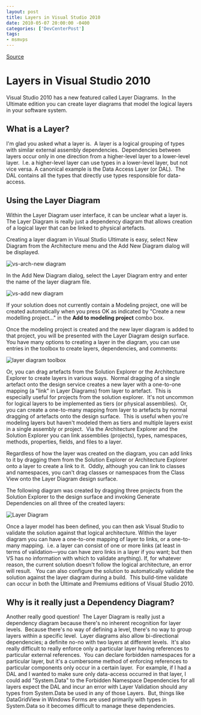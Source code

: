 ```yaml
---
layout: post
title: Layers in Visual Studio 2010
date: 2010-05-07 20:00:00 -0400
categories: ['DevCenterPost']
tags:
- msmvps
---
```

[Source](http://blogs.msmvps.com/peterritchie/2010/05/08/layers-in-visual-studio-2010/ "Permalink to Layers in Visual Studio 2010")

# Layers in Visual Studio 2010

Visual Studio 2010 has a new featured called Layer Diagrams.  In the Ultimate edition you can create layer diagrams that model the logical layers in your software system.

## What is a Layer?

I'm glad you asked what a layer is.  A layer is a logical grouping of types with similar external assembly dependencies.  Dependencies between layers occur only in one direction from a higher-level layer to a lower-level layer.  I.e. a higher-level layer can use types in a lower-level layer, but not vice versa. A canonical example is the Data Access Layer (or DAL).  The DAL contains all the types that directly use types responsible for data-access.

## Using the Layer Diagram

Within the Layer Diagram user interface, it can be unclear what a layer is.  The Layer Diagram is really just a dependency diagram that allows creation of a logical layer that can be linked to physical artefacts.

Creating a layer diagram in Visual Studio Ultimate is easy, select New Diagram from the Architecture menu and the Add New Diagram dialog will be displayed.

![vs-arch-new diagram][1]

In the Add New Diagram dialog, select the Layer Diagram entry and enter the name of the layer diagram file.

![vs-add new diagram][2]

If your solution does not currently contain a Modeling project, one will be created automatically when you press OK as indicated by "Create a new modelling project…" in the **Add to modeling project** combo box.

Once the modeling project is created and the new layer diagram is added to that project, you will be presented with the Layer Diagram design surface.  You have many options to creating a layer in the diagram, you can use entries in the toolbox to create layers, dependencies, and comments:

![layer diagram toolbox][3]

Or, you can drag artefacts from the Solution Explorer or the Architecture Explorer to create layers in various ways.  Normal dragging of a single artefact onto the design service creates a new layer with a one-to-one mapping (a "link" in Layer Diagrams) from layer to artefact.  This is especially useful for projects from the solution explorer.  It's not uncommon for logical layers to be implemented as tiers (or physical assemblies).  Or, you can create a one-to-many mapping from layer to artefacts by normal dragging of artefacts onto the design surface.  This is useful when you're modeling layers but haven't modeled them as tiers and multiple layers exist in a single assembly or project.  Via the Architecture Explorer and the Solution Explorer you can link assemblies (projects), types, namespaces, methods, properties, fields, and files to a layer.

Regardless of how the layer was created on the diagram, you can add links to it by dragging them from the Solution Explorer or Architecture Explorer onto a layer to create a link to it.  Oddly, although you can link to classes and namespaces, you can't drag classes or namespaces from the Class View onto the Layer Diagram design surface.

The following diagram was created by dragging three projects from the Solution Explorer to the design surface and invoking Generate Dependencies on all three of the created layers:

![Layer Diagram][4]

Once a layer model has been defined, you can then ask Visual Studio to validate the solution against that logical architecture. Within the layer diagram you can have a one-to-one mapping of layer to links, or a one-to-many mapping.  i.e. a layer can consist of one or more links (at least in terms of validation—you can have zero links in a layer if you want; but then VS has no information with which to validate anything). If, for whatever reason, the current solution doesn't follow the logical architecture, an error will result.   You can also configure the solution to automatically validate the solution against the layer diagram during a build.  This build-time validate can occur in both the Ultimate and Premiums editions of Visual Studio 2010.

## Why is it really just a Dependency Diagram?

Another really good question!  The Layer Diagram is really just a dependency diagram because there's no inherent recognition for layer levels.  Because there's no way of defining a level, there's no way to group layers within a specific level.  Layer diagrams also allow bi-directional dependencies; a definite no-no with two layers at different levels.  It's also really difficult to really enforce only a particular layer having references to particular external references.  You can declare forbidden namespaces for a particular layer, but it's a cumbersome method of enforcing references to particular components only occur in a certain layer.  For example, if I had a DAL and I wanted to make sure only data-access occurred in that layer, I could add "System.Data" to the Forbidden Namespace Dependencies for all layers expect the DAL and incur an error with Layer Validation should any types from System.Data be used in any of those Layers.  But, things like DataGridView in Windows Forms are used primarily with types in System.Data so it becomes difficult to manage these dependencies.

[1]: http://msmvps.com/cfs-file.ashx/__key/CommunityServer.Blogs.Components.WeblogFiles/peterritchie.metablogapi/8053.vsarchnewdiagram_5F00_thumb_5F00_46279258.png "vs-arch-new diagram"
[2]: http://msmvps.com/cfs-file.ashx/__key/CommunityServer.Blogs.Components.WeblogFiles/peterritchie.metablogapi/1425.vsaddnewdiagram_5F00_thumb_5F00_2DD4783D.png "vs-add new diagram"
[3]: http://msmvps.com/cfs-file.ashx/__key/CommunityServer.Blogs.Components.WeblogFiles/peterritchie.metablogapi/2086.layerdiagramtoolbox_5F00_thumb_5F00_46EFD275.png "layer diagram toolbox"
[4]: http://msmvps.com/cfs-file.ashx/__key/CommunityServer.Blogs.Components.WeblogFiles/peterritchie.metablogapi/2570.LayerDiagram_5F00_thumb_5F00_0575201C.png "Layer Diagram"

